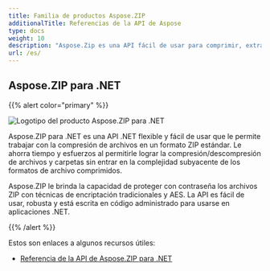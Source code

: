 ```yaml
---
title: Familia de productos Aspose.ZIP
additionalTitle: Referencias de la API de Aspose
type: docs
weight: 10
description: "Aspose.Zip es una API fácil de usar para comprimir, extraer y procesar archivos comprimidos en formatos Zip, RAR o 7Zip. Aplica cifrado mediante ZipCrypto o AES128, 192 y AES256."
url: /es/
---
```


## Aspose.ZIP para .NET

{{% alert color="primary" %}} 

![Logotipo del producto Aspose.ZIP para .NET](../home_1.png)


Aspose.ZIP para .NET es una API .NET flexible y fácil de usar que le permite trabajar con la compresión de archivos en un formato ZIP estándar. Le ahorra tiempo y esfuerzos al permitirle lograr la compresión/descompresión de archivos y carpetas sin entrar en la complejidad subyacente de los formatos de archivo comprimidos.

Aspose.ZIP le brinda la capacidad de proteger con contraseña los archivos ZIP con técnicas de encriptación tradicionales y AES. La API es fácil de usar, robusta y está escrita en código administrado para usarse en aplicaciones .NET.

{{% /alert %}} 

Estos son enlaces a algunos recursos útiles:
- [Referencia de la API de Aspose.ZIP para .NET](/zip/es/net/)